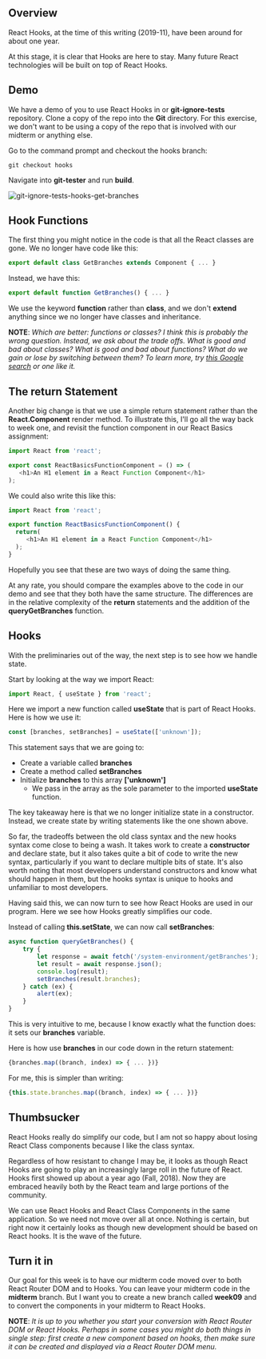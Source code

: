 ## Overview

React Hooks, at the time of this writing (2019-11), have been around for about one year.

At this stage, it is clear that Hooks are here to stay. Many future React technologies will be built on top of React Hooks.

## Demo

We have a demo of you to use React Hooks in or **git-ignore-tests** repository. Clone
a copy of the repo into the **Git** directory. For this exercise, we don't want
to be using a copy of the repo that is involved with our midterm or anything
else.

Go to the command prompt and checkout the hooks branch:

    git checkout hooks

Navigate into **git-tester** and run **build**.

![git-ignore-tests-hooks-get-branches][gh]

## Hook Functions

The first thing you might notice in the code is that all the React classes are
gone. We no longer have code like this:

```javascript
export default class GetBranches extends Component { ... }
```

Instead, we have this:

```javascript
export default function GetBranches() { ... }
```

We use the keyword **function** rather than **class**, and we don't **extend** anything
since we no longer have classes and inheritance.

**NOTE**: _Which are better: functions or classes? I think this is probably
the wrong question. Instead, we ask about the trade offs. What is good and
bad about classes? What is good and bad about functions? What do we gain or
lose by switching between them? To learn more, try [this Google search][gs] or
one like it._

## The return Statement

Another big change is that we use a simple return statement rather than
the **React.Component** render method. To illustrate this, I'll go all the
way back to week one, and revisit the function component in our React Basics
assignment:

```javascript
import React from 'react';

export const ReactBasicsFunctionComponent = () => (
   <h1>An H1 element in a React Function Component</h1>
);
```

We could also write this like this:

```javascript
import React from 'react';

export function ReactBasicsFunctionComponent() {
  return(
     <h1>An H1 element in a React Function Component</h1>
  );
}
```

Hopefully you see that these are two ways of doing the same thing.

At any rate, you should compare the examples above to the code in our demo
and see that they both have the same structure. The differences are in the
relative complexity of the **return** statements and the addition of the
**queryGetBranches** function.

## Hooks

With the preliminaries out of the way, the next step is to see how we handle
state.

Start by looking at the way we import React:

```javascript
import React, { useState } from 'react';
```

Here we import a new function called **useState** that is part of React Hooks.
Here is how we use it:

```javascript
const [branches, setBranches] = useState(['unknown']);
```

This statement says that we are going to:

- Create a variable called **branches**
- Create a method called **setBranches**
- Initialize **branches** to this array **['unknown']**
  - We pass in the array as the sole parameter to the
      imported **useState** function.

The key takeaway here is that we no longer initialize state in
a constructor. Instead, we create state by writing statements
like the one shown above.

So far, the tradeoffs between the old class syntax and the new
hooks syntax come close to being a wash. It takes work to create
a **constructor** and declare state, but it also takes quite a bit
of code to write the new syntax, particularly if you want to declare
multiple bits of state. It's also worth noting that most developers
understand constructors and know what should happen in them, but the
hooks syntax is unique to hooks and unfamiliar to most developers.

Having said this, we can now turn to see how React Hooks are used in our
program. Here we see how Hooks greatly simplifies our code.

Instead of calling **this.setState**, we can now call **setBranches**:

```javascript
async function queryGetBranches() {
    try {
        let response = await fetch('/system-environment/getBranches');
        let result = await response.json();
        console.log(result);
        setBranches(result.branches);
    } catch (ex) {
        alert(ex);
    }
}
```

This is very intuitive to me, because I know exactly what the function does:
it sets our **branches** variable.

Here is how use **branches** in our code down in the return statement:

```javascript
{branches.map((branch, index) => { ... })}
```

For me, this is simpler than writing:

```javascript
{this.state.branches.map((branch, index) => { ... })}
```

## Thumbsucker

React Hooks really do simplify our code, but I am not so happy about losing
React Class components because I like the class syntax.

Regardless of how resistant to change I may be, it looks as though React Hooks
are going to play an increasingly large roll in the future of React. Hooks
first showed up about a year ago (Fall, 2018). Now they are embraced heavily
both by the React team and large portions of the community.

We can use React Hooks and React Class Components in the same application. So
we need not move over all at once. Nothing is certain, but right now it
certainly looks as though new development should be based on React hooks.
It is the wave of the future.

## Turn it in

Our goal for this week is to have our midterm code moved over to both React Router
DOM and to Hooks. You can leave your midterm code in the **midterm**
branch. But I want you to create a new branch called **week09** and to convert
the components in your midterm to React Hooks.

**NOTE**: _It is up to you whether you start your conversion with React Router
DOM or React Hooks. Perhaps in some cases you might do both things in single
step: first create a new component based on hooks, then make sure it can be
created and displayed via a React Router DOM menu._


<!--       -->
<!-- links -->
<!--       -->

[gh]:https://s3.amazonaws.com/bucket01.elvenware.com/images/git-ignore-tests-hooks-get-branches.png
[gs]: https://www.google.com/search?q=javascript+functions+vs+classes
